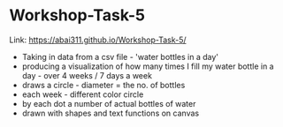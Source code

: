 # Workshop-Task-5
Link: https://abai311.github.io/Workshop-Task-5/

- Taking in data from a csv file - 'water bottles in a day'
- producing a visualization of how many times I fill my water bottle in a day - over 4 weeks / 7 days a week
- draws a circle - diameter = the no. of bottles
- each week - different color circle
- by each dot a number of actual bottles of water
- drawn with shapes and text functions on canvas
  
